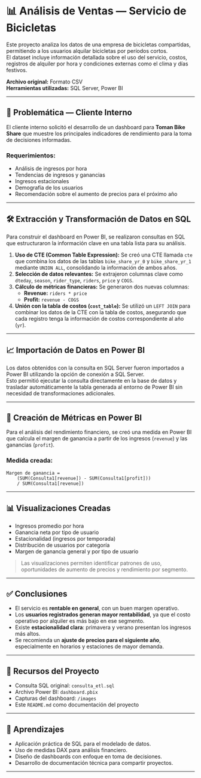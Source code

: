 # 📊 Análisis de Ventas — Servicio de Bicicletas

Este proyecto analiza los datos de una empresa de bicicletas compartidas, permitiendo a los usuarios alquilar bicicletas por períodos cortos.  
El dataset incluye información detallada sobre el uso del servicio, costos, registros de alquiler por hora y condiciones externas como el clima y días festivos.

**Archivo original:** Formato CSV  
**Herramientas utilizadas:** SQL Server, Power BI

---

## 🧩 Problemática — Cliente Interno

El cliente interno solicitó el desarrollo de un dashboard para **Toman Bike Share** que muestre los principales indicadores de rendimiento para la toma de decisiones informadas.

### Requerimientos:

- Análisis de ingresos por hora  
- Tendencias de ingresos y ganancias  
- Ingresos estacionales  
- Demografía de los usuarios  
- Recomendación sobre el aumento de precios para el próximo año

---

## 🛠️ Extracción y Transformación de Datos en SQL

Para construir el dashboard en Power BI, se realizaron consultas en SQL que estructuraron la información clave en una tabla lista para su análisis.

1. **Uso de CTE (Common Table Expression):** Se creó una CTE llamada `cte` que combina los datos de las tablas `bike_share_yr_0` y `bike_share_yr_1` mediante `UNION ALL`, consolidando la información de ambos años.
2. **Selección de datos relevantes:** Se extrajeron columnas clave como `dteday`, `season`, `rider_type`, `riders`, `price` y `COGS`.
3. **Cálculo de métricas financieras:** Se generaron dos nuevas columnas:  
   - **Revenue:** `riders * price`  
   - **Profit:** `revenue - COGS`
4. **Unión con la tabla de costos (`cost_table`):** Se utilizó un `LEFT JOIN` para combinar los datos de la CTE con la tabla de costos, asegurando que cada registro tenga la información de costos correspondiente al año (`yr`).

---

## 📈 Importación de Datos en Power BI

Los datos obtenidos con la consulta en SQL Server fueron importados a Power BI utilizando la opción de conexión a SQL Server.  
Esto permitió ejecutar la consulta directamente en la base de datos y trasladar automáticamente la tabla generada al entorno de Power BI sin necesidad de transformaciones adicionales.

---

## 📐 Creación de Métricas en Power BI

Para el análisis del rendimiento financiero, se creó una medida en Power BI que calcula el margen de ganancia a partir de los ingresos (`revenue`) y las ganancias (`profit`).

### Medida creada:

```DAX
Margen de ganancia = 
    (SUM(Consulta1[revenue]) - SUM(Consulta1[profit])) 
    / SUM(Consulta1[revenue])
```
---

## 📊 Visualizaciones Creadas

- Ingresos promedio por hora  
- Ganancia neta por tipo de usuario  
- Estacionalidad (ingresos por temporada)  
- Distribución de usuarios por categoría  
- Margen de ganancia general y por tipo de usuario  

> Las visualizaciones permiten identificar patrones de uso, oportunidades de aumento de precios y rendimiento por segmento.

---

## ✅ Conclusiones

- El servicio es **rentable en general**, con un buen margen operativo.  
- Los **usuarios registrados generan mayor rentabilidad**, ya que el costo operativo por alquiler es más bajo en ese segmento.  
- Existe **estacionalidad clara**: primavera y verano presentan los ingresos más altos.  
- Se recomienda un **ajuste de precios para el siguiente año**, especialmente en horarios y estaciones de mayor demanda.

---

## 📎 Recursos del Proyecto

- Consulta SQL original: `consulta_etl.sql`  
- Archivo Power BI: `dashboard.pbix`  
- Capturas del dashboard: `/images`  
- Este `README.md` como documentación del proyecto

---

## 🧠 Aprendizajes

- Aplicación práctica de SQL para el modelado de datos.  
- Uso de medidas DAX para análisis financiero.  
- Diseño de dashboards con enfoque en toma de decisiones.  
- Desarrollo de documentación técnica para compartir proyectos.

---

